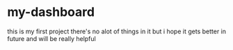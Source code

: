 # my-dashboard

this is my first project there's no alot of things in it but i hope it gets better in future and will be really helpful
